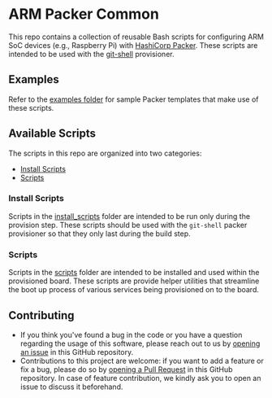 # ARM Packer Common

This repo contains a collection of reusable Bash scripts for configuring ARM SoC devices (e.g., Raspberry Pi) with
[HashiCorp Packer](https://www.packer.io/). These scripts are intended to be used with the
[git-shell](https://github.com/yorinasub17/packer-plugin-git-shell) provisioner.


## Examples

Refer to the [examples folder](/examples) for sample Packer templates that make use of these scripts.


## Available Scripts

The scripts in this repo are organized into two categories:

- [Install Scripts](#install-scripts)
- [Scripts](#scripts)

### Install Scripts

Scripts in the [install_scripts](/install_scripts) folder are intended to be run only during the provision step. These
scripts should be used with the `git-shell` packer provisioner so that they only last during the build step.

### Scripts

Scripts in the [scripts](/scripts) folder are intended to be installed and used within the provisioned board. These
scripts are provide helper utilities that streamline the boot up process of various services being provisioned on to the
board.


## Contributing

* If you think you've found a bug in the code or you have a question regarding the usage of this software, please reach
  out to us by [opening an issue](https://github.com/yorinasub17/arm-packer-common/issues) in this GitHub
  repository.
* Contributions to this project are welcome: if you want to add a feature or fix a bug, please do so by [opening a
  Pull Request](https://github.com/yorinasub17/arm-packer-common/pulls) in this GitHub repository. In case of
  feature contribution, we kindly ask you to open an issue to discuss it beforehand.

